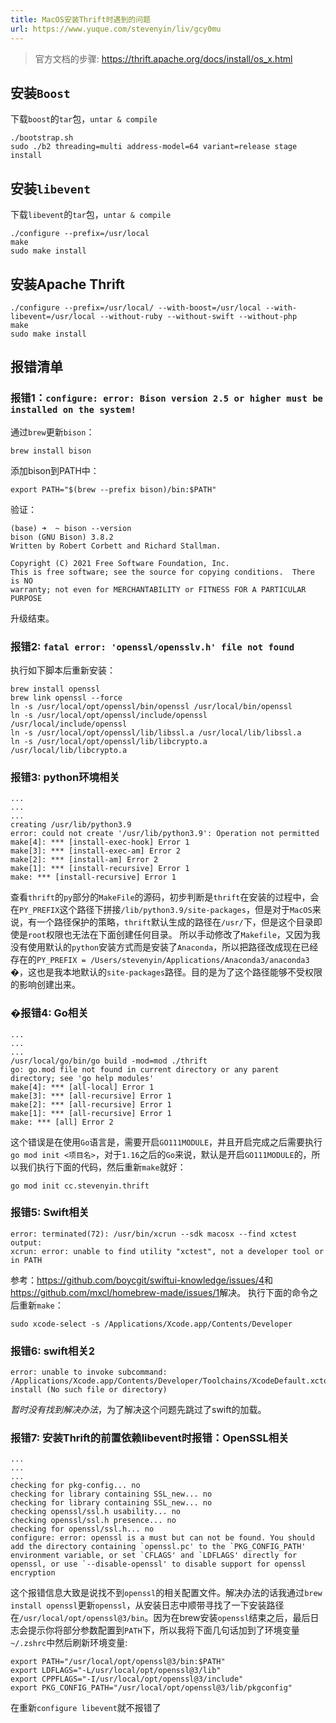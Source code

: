 ```yaml
---
title: MacOS安装Thrift时遇到的问题
url: https://www.yuque.com/stevenyin/liv/gcy0mu
---
```


> 官方文档的步骤: <https://thrift.apache.org/docs/install/os_x.html>

<a name="brh92"></a>

##

<a name="hod9n"></a>

## 安装`Boost`

下载`boost`的`tar`包，`untar & compile`

```shell
./bootstrap.sh
sudo ./b2 threading=multi address-model=64 variant=release stage install
```

<a name="UFUA2"></a>

## 安装`libevent`

下载`libevent`的`tar`包，`untar & compile`

```shell
./configure --prefix=/usr/local 
make
sudo make install
```

<a name="LQhD5"></a>

## 安装Apache Thrift

```shell
./configure --prefix=/usr/local/ --with-boost=/usr/local --with-libevent=/usr/local --without-ruby --without-swift --without-php
make
sudo make install
```

<a name="GJxlo"></a>

###

<a name="CWLN8"></a>

## 报错清单

<a name="vmjee"></a>

### 报错1：`configure: error: Bison version 2.5 or higher must be installed on the system!`

通过`brew`更新`bison`：

```shell
brew install bison
```

添加bison到PATH中：

```shell
export PATH="$(brew --prefix bison)/bin:$PATH"
```

验证：

```shell
(base) ➜  ~ bison --version
bison (GNU Bison) 3.8.2
Written by Robert Corbett and Richard Stallman.

Copyright (C) 2021 Free Software Foundation, Inc.
This is free software; see the source for copying conditions.  There is NO
warranty; not even for MERCHANTABILITY or FITNESS FOR A PARTICULAR PURPOSE
```

升级结束。 <a name="tOy61"></a>

### 报错2: `fatal error: 'openssl/opensslv.h' file not found`

执行如下脚本后重新安装：

```shell
brew install openssl
brew link openssl --force
ln -s /usr/local/opt/openssl/bin/openssl /usr/local/bin/openssl
ln -s /usr/local/opt/openssl/include/openssl /usr/local/include/openssl
ln -s /usr/local/opt/openssl/lib/libssl.a /usr/local/lib/libssl.a
ln -s /usr/local/opt/openssl/lib/libcrypto.a /usr/local/lib/libcrypto.a
```

<a name="juEEh"></a>

### 报错3: python环境相关

```shell
...
...
...
creating /usr/lib/python3.9
error: could not create '/usr/lib/python3.9': Operation not permitted
make[4]: *** [install-exec-hook] Error 1
make[3]: *** [install-exec-am] Error 2
make[2]: *** [install-am] Error 2
make[1]: *** [install-recursive] Error 1
make: *** [install-recursive] Error 1
```

查看`thrift`的`py`部分的`MakeFile`的源码，初步判断是`thrift`在安装的过程中，会在`PY_PREFIX`这个路径下拼接`/lib/python3.9/site-packages`，但是对于`MacOS`来说，有一个路径保护的策略，`thrift`默认生成的路径在`/usr/`下，但是这个目录即使是`root`权限也无法在下面创建任何目录。
所以手动修改了`Makefile`，又因为我没有使用默认的`python`安装方式而是安装了`Anaconda`，所以把路径改成现在已经存在的`PY_PREFIX = /Users/stevenyin/Applications/Anaconda3/anaconda3`
�，这也是我本地默认的`site-packages`路径。目的是为了这个路径能够不受权限的影响创建出来。 <a name="TLzfG"></a>

### �报错4: Go相关

```shell
...
...
...
/usr/local/go/bin/go build -mod=mod ./thrift
go: go.mod file not found in current directory or any parent directory; see 'go help modules'
make[4]: *** [all-local] Error 1
make[3]: *** [all-recursive] Error 1
make[2]: *** [all-recursive] Error 1
make[1]: *** [all-recursive] Error 1
make: *** [all] Error 2
```

这个错误是在使用`Go`语言是，需要开启`GO111MODULE`，并且开启完成之后需要执行`go mod init <项目名>`，对于`1.16`之后的`Go`来说，默认是开启`GO111MODULE`的，所以我们执行下面的代码，然后重新`make`就好：

```shell
go mod init cc.stevenyin.thrift
```

<a name="i4CRl"></a>

### 报错5: Swift相关

```shell
error: terminated(72): /usr/bin/xcrun --sdk macosx --find xctest output:
xcrun: error: unable to find utility "xctest", not a developer tool or in PATH
```

参考：<https://github.com/boycgit/swiftui-knowledge/issues/4>和<https://github.com/mxcl/homebrew-made/issues/1>解决。
执行下面的命令之后重新`make`：

```shell
sudo xcode-select -s /Applications/Xcode.app/Contents/Developer
```

<a name="cq3Hc"></a>

### 报错6: swift相关2

```shell
error: unable to invoke subcommand: /Applications/Xcode.app/Contents/Developer/Toolchains/XcodeDefault.xctoolchain/usr/bin/swift-install (No such file or directory)
```

*暂时没有找到解决办法*，为了解决这个问题先跳过了swift的加载。 <a name="jI94Z"></a>

### 报错7: 安装Thrift的前置依赖libevent时报错：OpenSSL相关

```shell
...
...
...
checking for pkg-config... no
checking for library containing SSL_new... no
checking for library containing SSL_new... no
checking openssl/ssl.h usability... no
checking openssl/ssl.h presence... no
checking for openssl/ssl.h... no
configure: error: openssl is a must but can not be found. You should add the directory containing `openssl.pc' to the `PKG_CONFIG_PATH' environment variable, or set `CFLAGS' and `LDFLAGS' directly for openssl, or use `--disable-openssl' to disable support for openssl encryption
```

这个报错信息大致是说找不到`openssl`的相关配置文件。解决办法的话我通过`brew install openssl`更新`openssl`，从安装日志中顺带寻找了一下安装路径在`/usr/local/opt/openssl@3/bin`。因为在brew安装`openssl`结束之后，最后日志会提示你将部分参数配置到`PATH`下，所以我将下面几句话加到了环境变量`~/.zshrc`中然后刷新环境变量:

```shell
export PATH="/usr/local/opt/openssl@3/bin:$PATH"
export LDFLAGS="-L/usr/local/opt/openssl@3/lib"
export CPPFLAGS="-I/usr/local/opt/openssl@3/include"
export PKG_CONFIG_PATH="/usr/local/opt/openssl@3/lib/pkgconfig"
```

在重新`configure libevent`就不报错了
